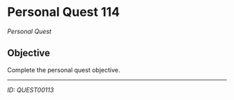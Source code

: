 # Personal Quest 114

*Personal Quest*

## Objective
Complete the personal quest objective.

---
*ID: QUEST00113*